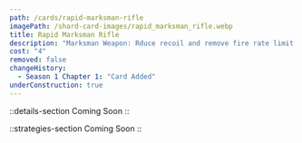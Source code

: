 ```yaml
---
path: /cards/rapid-marksman-rifle
imagePath: /shard-card-images/rapid_marksman_rifle.webp
title: Rapid Marksman Rifle
description: "Marksman Weapon: Rduce recoil and remove fire rate limit."
cost: "4"
removed: false
changeHistory:
  - Season 1 Chapter 1: "Card Added"
underConstruction: true
---
```


::details-section
Coming Soon
::

::strategies-section
Coming Soon
::
